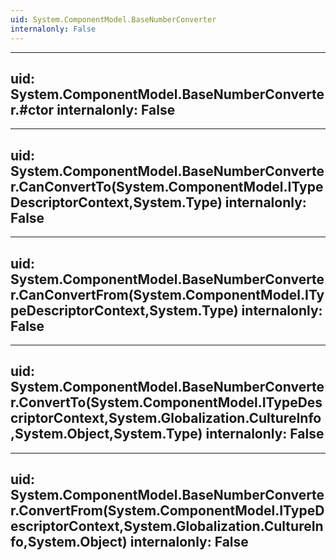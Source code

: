 ```yaml
---
uid: System.ComponentModel.BaseNumberConverter
internalonly: False
---
```


---
uid: System.ComponentModel.BaseNumberConverter.#ctor
internalonly: False
---

---
uid: System.ComponentModel.BaseNumberConverter.CanConvertTo(System.ComponentModel.ITypeDescriptorContext,System.Type)
internalonly: False
---

---
uid: System.ComponentModel.BaseNumberConverter.CanConvertFrom(System.ComponentModel.ITypeDescriptorContext,System.Type)
internalonly: False
---

---
uid: System.ComponentModel.BaseNumberConverter.ConvertTo(System.ComponentModel.ITypeDescriptorContext,System.Globalization.CultureInfo,System.Object,System.Type)
internalonly: False
---

---
uid: System.ComponentModel.BaseNumberConverter.ConvertFrom(System.ComponentModel.ITypeDescriptorContext,System.Globalization.CultureInfo,System.Object)
internalonly: False
---
